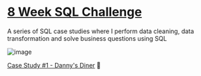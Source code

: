 # [8 Week SQL Challenge](https://8weeksqlchallenge.com/getting-started/)

A series of SQL case studies where I perform data cleaning, data transformation and solve business questions using SQL

![image](https://user-images.githubusercontent.com/72626506/137976082-3de2b3c8-3931-4510-a5c6-e022f42b60a7.png)


[ Case Study #1 - Danny's Diner](https://github.com/sebachiara88/8-Week-SQL-Challenge/tree/main/Case%20Study%20%231%20-%20Danny's%20Diner) 🍣

